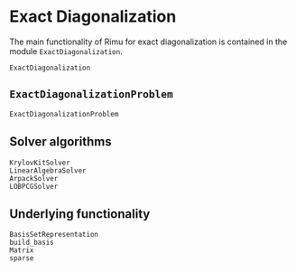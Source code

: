# Exact Diagonalization

The main functionality of Rimu for exact diagonalization is contained in the module `ExactDiagonalization`.

```@docs
ExactDiagonalization
```

<!-- ## Usage with FCIQMC and exact diagonalisation

In order to define a specific model Hamiltonian with relevant parameters
for the model, instantiate the model like this in the input file:

```julia-repl
hubb = HubbardReal1D(BoseFS((1,2,0,3)); u=1.0, t=1.0)
```

The Hamiltonian `hubb` is now ready to be used for FCIQMC in [`lomc!`](@ref)
and for exact diagonalisation with [`KrylovKit.jl`](https://github.com/Jutho/KrylovKit.jl) directly, or after
transforming into a sparse matrix first with
```julia-repl
using SparseArrays
sh = sparse(hubb)
```
or into a full matrix with
```julia-repl
using LinearAlgebra
fh = Matrix(hubb)
```
This functionality relies on
```@docs
ExactDiagonalization.BasisSetRepresentation
sparse
Matrix
```
If only the basis is required and not the matrix representation it is more efficient to use
```@docs
ExactDiagonalization.build_basis
``` -->

## `ExactDiagonalizationProblem`

```@docs
ExactDiagonalizationProblem
```

## Solver algorithms

```@docs
KrylovKitSolver
LinearAlgebraSolver
ArpackSolver
LOBPCGSolver
```

## Underlying functionality

```@docs
BasisSetRepresentation
build_basis
Matrix
sparse
```


